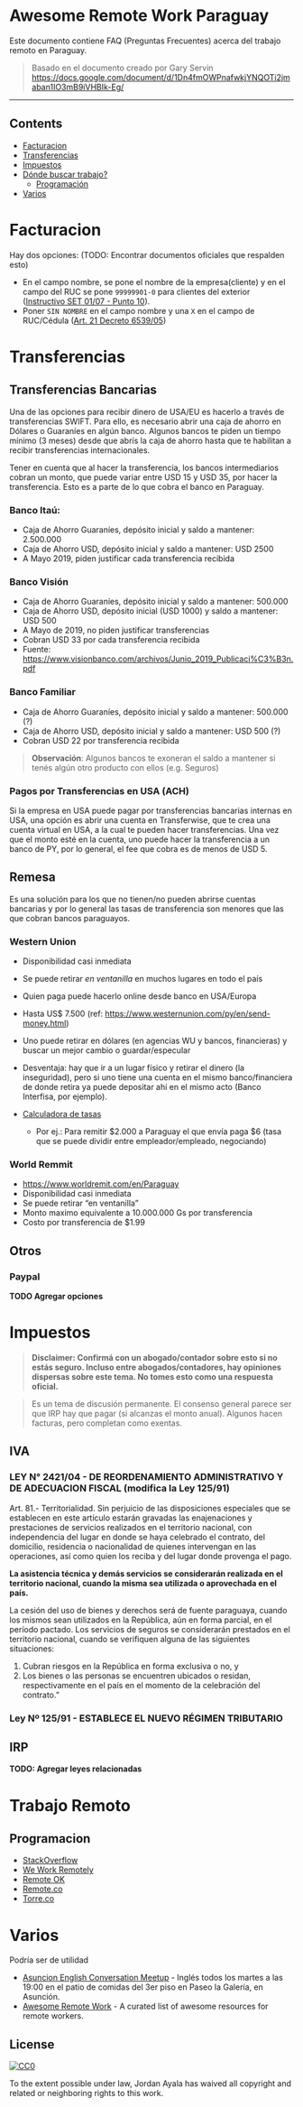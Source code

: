 # Awesome Remote Work Paraguay

Este documento contiene FAQ (Preguntas Frecuentes) acerca del trabajo remoto en Paraguay.

> Basado en el documento creado por Gary Servin https://docs.google.com/document/d/1Dn4fmOWPnafwkjYNQOTi2jmaban1IO3mB9iVHBIk-Eg/

---

## Contents

- [Facturacion](#facturacion)
- [Transferencias](#transferencias)
- [Impuestos](#impuestos)
- [Dónde buscar trabajo?](#trabajo-remoto)
  - [Programación](#programacion)
- [Varios](#varios)

# Facturacion

Hay dos opciones: (TODO: Encontrar documentos oficiales que respalden esto)

- En el campo nombre, se pone el nombre de la empresa(cliente) y en el campo del RUC se pone `99999901-0` para clientes del exterior ([Instructivo SET 01/07 - Punto 10](http://www.impuestospy.com/Instructivos/Instructivo%203_07.php)).
- Poner `SIN NOMBRE` en el campo nombre y una `X` en el campo de RUC/Cédula ([Art. 21 Decreto 6539/05](https://ekuatia.set.gov.py/portal/rest/jcr/repository/collaboration/sites/ekuatia/documents/normativas/decretos/Decreto%20N%C2%BA%206.539-05.pdf?version=2))

# Transferencias

## Transferencias Bancarias

Una de las opciones para recibir dinero de USA/EU es hacerlo a través de transferencias SWIFT. Para ello, es necesario abrir una caja de ahorro en Dólares o Guaraníes en algún banco. Algunos bancos te piden un tiempo mínimo (3 meses) desde que abrís la caja de ahorro hasta que te habilitan a recibir transferencias internacionales.

Tener en cuenta que al hacer la transferencia, los bancos intermediarios cobran un monto, que puede variar entre USD 15 y USD 35, por hacer la transferencia. Esto es a parte de lo que cobra el banco en Paraguay.

### Banco Itaú:

- Caja de Ahorro Guaraníes, depósito inicial y saldo a mantener: 2.500.000
- Caja de Ahorro USD, depósito inicial y saldo a mantener: USD 2500
- A Mayo 2019, piden justificar cada transferencia recibida

### Banco Visión

- Caja de Ahorro Guaraníes, depósito inicial y saldo a mantener: 500.000
- Caja de Ahorro USD, depósito inicial (USD 1000) y saldo a mantener: USD 500
- A Mayo de 2019, no piden justificar transferencias
- Cobran USD 33 por cada transferencia recibida
- Fuente: https://www.visionbanco.com/archivos/Junio_2019_Publicaci%C3%B3n.pdf

### Banco Familiar

- Caja de Ahorro Guaraníes, depósito inicial y saldo a mantener: 500.000 (?)
- Caja de Ahorro USD, depósito inicial y saldo a mantener: USD 500 (?)
- Cobran USD 22 por transferencia recibida

> **Observación**: Algunos bancos te exoneran el saldo a mantener si tenés algún otro producto con ellos (e.g. Seguros)

### Pagos por Transferencias en USA (ACH)

Si la empresa en USA puede pagar por transferencias bancarias internas en USA, una opción es abrir una cuenta en Transferwise, que te crea una cuenta virtual en USA, a la cual te pueden hacer transferencias. Una vez que el monto esté en la cuenta, uno puede hacer la transferencia a un banco de PY, por lo general, el fee que cobra es de menos de USD 5.

## Remesa

Es una solución para los que no tienen/no pueden abrirse cuentas bancarias y por lo general las tasas de transferencia son menores que las que cobran bancos paraguayos.

### Western Union

- Disponibilidad casi inmediata
- Se puede retirar _en ventanilla_ en muchos lugares en todo el país
- Quien paga puede hacerlo online desde banco en USA/Europa
- Hasta US\$ 7.500 (ref: https://www.westernunion.com/py/en/send-money.html)
- Uno puede retirar en dólares (en agencias WU y bancos, financieras) y buscar un mejor cambio o guardar/especular
- Desventaja: hay que ir a un lugar físico y retirar el dinero (la inseguridad), pero si uno tiene una cuenta en el mismo banco/financiera de donde retira ya puede depositar ahí en el mismo acto (Banco Interfisa, por ejemplo).
- [Calculadora de tasas](https://www.westernunion.com/us/en/send-money/app/price-estimator)

  - Por ej.: Para remitir $2.000 a Paraguay el que envía paga $6 (tasa que se puede dividir entre empleador/empleado, negociando)

### World Remmit

- https://www.worldremit.com/en/Paraguay
- Disponibilidad casi inmediata
- Se puede retirar “en ventanilla”
- Monto maximo equivalente a 10.000.000 Gs por transferencia
- Costo por transferencia de \$1.99

## Otros

### Paypal

**TODO Agregar opciones**

# Impuestos

> **Disclaimer: Confirmá con un abogado/contador sobre esto si no estás seguro. Incluso entre abogados/contadores, hay opiniones dispersas sobre este tema. No tomes esto como una respuesta oficial.**

> Es un tema de discusión permanente. El consenso general parece ser que IRP hay que pagar (si alcanzas el monto anual). Algunos hacen facturas, pero completan como exentas.

## IVA

### LEY N° 2421/04 - DE REORDENAMIENTO ADMINISTRATIVO Y DE ADECUACION FISCAL (modifica la Ley 125/91)

Art. 81.- Territorialidad. Sin perjuicio de las disposiciones especiales que se establecen en este artículo estarán gravadas las enajenaciones y prestaciones de servicios realizados en el territorio nacional, con independencia del lugar en donde se haya celebrado el contrato, del domicilio, residencia o nacionalidad de quienes intervengan en las operaciones, así como quien los reciba y del lugar donde provenga el pago.

**La asistencia técnica y demás servicios se considerarán realizada en el territorio nacional, cuando la misma sea utilizada o aprovechada en el país.**

La cesión del uso de bienes y derechos será de fuente paraguaya, cuando los mismos sean utilizados en la República, aún en forma parcial, en el período pactado.
Los servicios de seguros se considerarán prestados en el territorio nacional, cuando se verifiquen alguna de las siguientes situaciones:

1. Cubran riesgos en la República en forma exclusiva o no, y
2. Los bienes o las personas se encuentren ubicados o residan, respectivamente en el país en el momento de la celebración del contrato.”

### Ley Nº 125/91 - ESTABLECE EL NUEVO RÉGIMEN TRIBUTARIO

## IRP

**TODO: Agregar leyes relacionadas**

# Trabajo Remoto

## Programacion

- [StackOverflow](https://stackoverflow.com/jobs/remote-developer-jobs)
- [We Work Remotely](https://weworkremotely.com/#job-listings)
- [Remote OK](https://remoteok.io/)
- [Remote.co](https://remote.co/remote-jobs/)
- [Torre.co](https://torre.co/)

# Varios

Podría ser de utilidad

- [Asuncion English Conversation Meetup](https://www.meetup.com/es-ES/Asuncion-English-Conversation-Meetup/events/260879764) - Inglés todos los martes a las 19:00 en el patio de comidas del 3er piso en Paseo la Galería, en Asunción.
- [Awesome Remote Work](https://github.com/hugo53/awesome-RemoteWork) - A curated list of awesome resources for remote workers.

## License

[![CC0](https://mirrors.creativecommons.org/presskit/buttons/88x31/svg/cc-zero.svg)](https://creativecommons.org/publicdomain/zero/1.0)

To the extent possible under law, Jordan Ayala has waived all copyright and
related or neighboring rights to this work.
